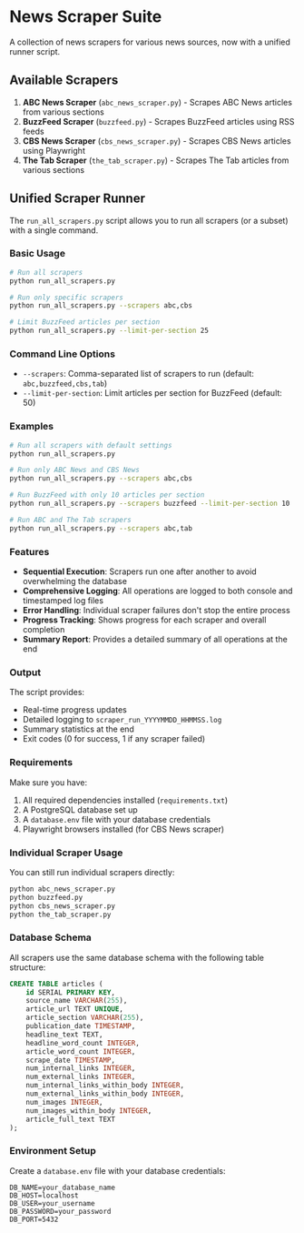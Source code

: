 # News Scraper Suite

A collection of news scrapers for various news sources, now with a unified runner script.

## Available Scrapers

1. **ABC News Scraper** (`abc_news_scraper.py`) - Scrapes ABC News articles from various sections
2. **BuzzFeed Scraper** (`buzzfeed.py`) - Scrapes BuzzFeed articles using RSS feeds
3. **CBS News Scraper** (`cbs_news_scraper.py`) - Scrapes CBS News articles using Playwright
4. **The Tab Scraper** (`the_tab_scraper.py`) - Scrapes The Tab articles from various sections

## Unified Scraper Runner

The `run_all_scrapers.py` script allows you to run all scrapers (or a subset) with a single command.

### Basic Usage

```bash
# Run all scrapers
python run_all_scrapers.py

# Run only specific scrapers
python run_all_scrapers.py --scrapers abc,cbs

# Limit BuzzFeed articles per section
python run_all_scrapers.py --limit-per-section 25
```

### Command Line Options

- `--scrapers`: Comma-separated list of scrapers to run (default: `abc,buzzfeed,cbs,tab`)
- `--limit-per-section`: Limit articles per section for BuzzFeed (default: 50)

### Examples

```bash
# Run all scrapers with default settings
python run_all_scrapers.py

# Run only ABC News and CBS News
python run_all_scrapers.py --scrapers abc,cbs

# Run BuzzFeed with only 10 articles per section
python run_all_scrapers.py --scrapers buzzfeed --limit-per-section 10

# Run ABC and The Tab scrapers
python run_all_scrapers.py --scrapers abc,tab
```

### Features

- **Sequential Execution**: Scrapers run one after another to avoid overwhelming the database
- **Comprehensive Logging**: All operations are logged to both console and timestamped log files
- **Error Handling**: Individual scraper failures don't stop the entire process
- **Progress Tracking**: Shows progress for each scraper and overall completion
- **Summary Report**: Provides a detailed summary of all operations at the end

### Output

The script provides:
- Real-time progress updates
- Detailed logging to `scraper_run_YYYYMMDD_HHMMSS.log`
- Summary statistics at the end
- Exit codes (0 for success, 1 if any scraper failed)

### Requirements

Make sure you have:
1. All required dependencies installed (`requirements.txt`)
2. A PostgreSQL database set up
3. A `database.env` file with your database credentials
4. Playwright browsers installed (for CBS News scraper)

### Individual Scraper Usage

You can still run individual scrapers directly:

```bash
python abc_news_scraper.py
python buzzfeed.py
python cbs_news_scraper.py
python the_tab_scraper.py
```

### Database Schema

All scrapers use the same database schema with the following table structure:

```sql
CREATE TABLE articles (
    id SERIAL PRIMARY KEY,
    source_name VARCHAR(255),
    article_url TEXT UNIQUE,
    article_section VARCHAR(255),
    publication_date TIMESTAMP,
    headline_text TEXT,
    headline_word_count INTEGER,
    article_word_count INTEGER,
    scrape_date TIMESTAMP,
    num_internal_links INTEGER,
    num_external_links INTEGER,
    num_internal_links_within_body INTEGER,
    num_external_links_within_body INTEGER,
    num_images INTEGER,
    num_images_within_body INTEGER,
    article_full_text TEXT
);
```

### Environment Setup

Create a `database.env` file with your database credentials:

```
DB_NAME=your_database_name
DB_HOST=localhost
DB_USER=your_username
DB_PASSWORD=your_password
DB_PORT=5432
``` 
